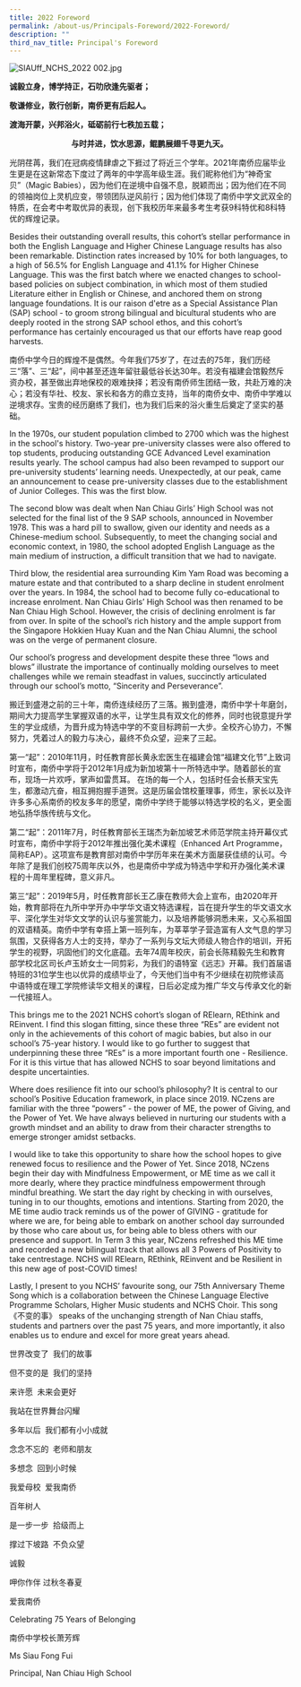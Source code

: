 ```yaml
---
title: 2022 Foreword
permalink: /about-us/Principals-Foreword/2022-Foreword/
description: ""
third_nav_title: Principal's Foreword
---
```

![SIAUff_NCHS_2022 002.jpg](https://www.nanchiauhigh.moe.edu.sg/qql/slot/u297/SIAUff_NCHS_2022%20002.jpg)

**诚毅立身，博学持正，石叻欣逢先驱者；**

**敬谦修业，敦行创新，南侨更有后起人。**

**渡海开蒙，兴邦浴火，砥砺前行七秩加五载；**

                            **与时并进，饮水思源，鲲鹏展翅千寻更九天。**

光阴荏苒，我们在冠病疫情肆虐之下捱过了将近三个学年。2021年南侨应届毕业生更是在这新常态下度过了两年的中学高年级生涯。我们昵称他们为“神奇宝贝”（Magic Babies），因为他们在逆境中自强不息，脱颖而出；因为他们在不同的领袖岗位上灵机应变，带领团队逆风前行；因为他们体现了南侨中学文武双全的特质，在会考中考取优异的表现，创下我校历年来最多考生考获9科特优和8科特优的辉煌记录。

Besides their outstanding overall results, this cohort’s stellar performance in both the English Language and Higher Chinese Language results has also been remarkable. Distinction rates increased by 10% for both languages, to a high of 56.5% for English Language and 41.1% for Higher Chinese Language. This was the first batch where we enacted changes to school-based policies on subject combination, in which most of them studied Literature either in English or Chinese, and anchored them on strong language foundations. It is our raison d'etre as a Special Assistance Plan (SAP) school - to groom strong bilingual and bicultural students who are deeply rooted in the strong SAP school ethos, and this cohort’s performance has certainly encouraged us that our efforts have reap good harvests.

南侨中学今日的辉煌不是偶然。今年我们75岁了，在过去的75年，我们历经三“落”、三“起”，间中甚至还连年留驻最低谷长达30年。若没有福建会馆毅然斥资办校，甚至做出弃地保校的艰难抉择；若没有南侨师生团结一致，共赴万难的决心；若没有华社、校友、家长和各方的鼎立支持，当年的南侨女中、南侨中学难以逆境求存。宝贵的经历磨练了我们，也为我们后来的浴火重生后奠定了坚实的基础。

In the 1970s, our student population climbed to 2700 which was the highest in the school's history. Two-year pre-university classes were also offered to top students, producing outstanding GCE Advanced Level examination results yearly. The school campus had also been revamped to support our pre-university students’ learning needs. Unexpectedly, at our peak, came an announcement to cease pre-university classes due to the establishment of Junior Colleges. This was the first blow.

The second blow was dealt when Nan Chiau Girls’ High School was not selected for the final list of the 9 SAP schools, announced in November 1978. This was a hard pill to swallow, given our identity and needs as a Chinese-medium school. Subsequently, to meet the changing social and economic context, in 1980, the school adopted English Language as the main medium of instruction, a difficult transition that we had to navigate.

Third blow, the residential area surrounding Kim Yam Road was becoming a mature estate and that contributed to a sharp decline in student enrolment over the years. In 1984, the school had to become fully co-educational to increase enrolment. Nan Chiau Girls’ High School was then renamed to be Nan Chiau High School. However, the crisis of declining enrolment is far from over. In spite of the school’s rich history and the ample support from the Singapore Hokkien Huay Kuan and the Nan Chiau Alumni, the school was on the verge of permanent closure.

Our school’s progress and development despite these three “lows and blows” illustrate the importance of continually molding ourselves to meet challenges while we remain steadfast in values, succinctly articulated through our school’s motto, “Sincerity and Perseverance”.

搬迁到盛港之前的三十年，南侨连续经历了三落。搬到盛港，南侨中学十年磨剑，期间大力提高学生掌握双语的水平，让学生具有双文化的修养，同时也锐意提升学生的学业成绩，为晋升成为特选中学的不变目标跨前一大步。全校齐心协力，不懈努力，凭着过人的毅力与决心，最终不负众望，迎来了三起。

第一“起”：2010年11月，时任教育部长黄永宏医生在福建会馆“福建文化节”上致词时宣布，南侨中学将于2012年1月成为新加坡第十一所特选中学。随着部长的宣布，现场一片欢呼，掌声如雷贯耳。 在场的每一个人，包括时任会长蔡天宝先生，都激动亢奋，相互拥抱握手道贺。这是历届会馆校董理事，师生，家长以及许许多多心系南侨的校友多年的愿望，南侨中学终于能够以特选学校的名义，更全面地弘扬华族传统与文化。

第二“起”：2011年7月，时任教育部长王瑞杰为新加坡艺术师范学院主持开幕仪式时宣布，南侨中学将于2012年推出强化美术课程（Enhanced Art Programme，简称EAP）。这项宣布是教育部对南侨中学历年来在美术方面屡获佳绩的认可。今年除了是我们创校75周年庆以外，也是南侨中学成为特选中学和开办强化美术课程的十周年里程碑，意义非凡。

第三“起”：2019年5月，时任教育部长王乙康在教师大会上宣布，由2020年开始，教育部将在九所中学开办中学华文语文特选课程，旨在提升学生的华文语文水平、深化学生对华文文学的认识与鉴赏能力，以及培养能够洞悉未来，又心系祖国的双语精英。南侨中学有幸搭上第一班列车，为莘莘学子营造富有人文气息的学习氛围，又获得各方人士的支持，举办了一系列与文坛大师级人物合作的培训，开拓学生的视野，巩固他们的文化底蕴。去年74周年校庆，前会长陈精毅先生和教育部学校北区司长卢玉娇女士一同剪彩，为我们的语特室《远志》开幕。我们首届语特班的31位学生也以优异的成绩毕业了，今天他们当中有不少继续在初院修读高中语特或在理工学院修读华文相关的课程，日后必定成为推广华文与传承文化的新一代接班人。

This brings me to the 2021 NCHS cohort’s slogan of RElearn, REthink and REinvent. I find this slogan fitting, since these three “REs” are evident not only in the achievements of this cohort of magic babies, but also in our school’s 75-year history. I would like to go further to suggest that underpinning these three “REs” is a more important fourth one - Resilience. For it is this virtue that has allowed NCHS to soar beyond limitations and despite uncertainties.

Where does resilience fit into our school’s philosophy? It is central to our school’s Positive Education framework, in place since 2019. NCzens are familiar with the three “powers” - the power of ME, the power of Giving, and the Power of Yet. We have always believed in nurturing our students with a growth mindset and an ability to draw from their character strengths to emerge stronger amidst setbacks.

I would like to take this opportunity to share how the school hopes to give renewed focus to resilience and the Power of Yet. Since 2018, NCzens begin their day with Mindfulness Empowerment, or ME time as we call it more dearly, where they practice mindfulness empowerment through mindful breathing. We start the day right by checking in with ourselves, tuning in to our thoughts, emotions and intentions. Starting from 2020, the ME time audio track reminds us of the power of GIVING - gratitude for where we are, for being able to embark on another school day surrounded by those who care about us, for being able to bless others with our presence and support. In Term 3 this year, NCzens refreshed this ME time and recorded a new bilingual track that allows all 3 Powers of Positivity to take centrestage. NCHS will RElearn, REthink, REinvent and be Resilient in this new age of post-COVID times!

Lastly, I present to you NCHS’ favourite song, our 75th Anniversary Theme Song which is a collaboration between the Chinese Language Elective Programme Scholars, Higher Music students and NCHS Choir. This song《不变的事》 speaks of the unchanging strength of Nan Chiau staffs, students and partners over the past 75 years, and more importantly, it also enables us to endure and excel for more great years ahead.

世界改变了  我们的故事

但不变的是  我们的坚持

来许愿  未来会更好

我站在世界舞台闪耀

多年以后  我们都有小小成就

念念不忘的  老师和朋友

多想念  回到小时候

我爱母校  爱我南侨

百年树人

是一步一步  拾级而上

撑过下坡路  不负众望

诚毅

呷你作伴 过秋冬春夏

  
  

爱我南侨

Celebrating 75 Years of Belonging

南侨中学校长萧芳辉

Ms Siau Fong Fui

Principal, Nan Chiau High School